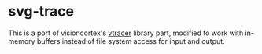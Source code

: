 # svg-trace

This is a port of visioncortex's [vtracer](https://github.com/visioncortex/vtracer) library part, modified to work with in-memory buffers instead of file system access for input and output.
